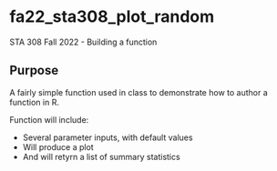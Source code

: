 # fa22_sta308_plot_random
STA 308 Fall 2022 - Building a function

## Purpose

A fairly simple function used in class to demonstrate how to author a function in R.

Function will include:

* Several parameter inputs, with default values
* Will produce a plot
* And will retyrn a list of summary statistics
